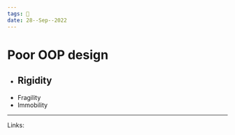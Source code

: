 ```yaml
---
tags: 🌱
date: 28--Sep--2022
---
```


# Poor OOP design

- Rigidity
    - 
- Fragility
- Immobility

---
Links: 